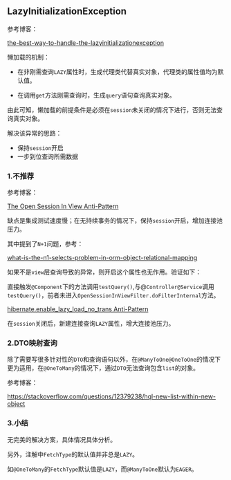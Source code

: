 ## LazyInitializationException

参考博客：

[the-best-way-to-handle-the-lazyinitializationexception](https://vladmihalcea.com/the-best-way-to-handle-the-lazyinitializationexception/)

懒加载的机制：

- 在非刚需查询`LAZY`属性时，生成代理类代替真实对象，代理类的属性值均为默认值。

- 在调用`get`方法刚需查询时，生成`query`语句查询真实对象。

由此可知，懒加载的前提条件是必须在`session`未关闭的情况下进行，否则无法查询真实对象。

解决该异常的思路：

- 保持`session`开启
- 一步到位查询所需数据

### 1.不推荐

参考博客：

[The Open Session In View Anti-Pattern](https://vladmihalcea.com/the-open-session-in-view-anti-pattern/)

缺点是集成测试速度慢；在无持续事务的情况下，保持`session`开启，增加连接池压力。

其中提到了`N+1`问题，参考：

[what-is-the-n1-selects-problem-in-orm-object-relational-mapping](https://stackoverflow.com/questions/97197/what-is-the-n1-selects-problem-in-orm-object-relational-mapping)

如果不是`view`层查询导致的异常，则开启这个属性也无作用。验证如下：

直接触发`@Component`下的方法调用`testQuery()`,与@`Controller@Service`调用`testQuery()`，前者未进入`OpenSessionInViewFilter.doFilterInternal`方法。

[hibernate.enable_lazy_load_no_trans Anti-Pattern](https://vladmihalcea.com/the-hibernate-enable_lazy_load_no_trans-anti-pattern/)

在`session`关闭后，新建连接查询`LAZY`属性，增大连接池压力。

### 2.DTO映射查询

除了需要写很多针对性的`DTO`和查询语句以外，在`@ManyToOne@OneToOne`的情况下更为适用，在`@OneToMany`的情况下，通过`DTO`无法查询包含`list`的对象。

参考博客：

https://stackoverflow.com/questions/12379238/hql-new-list-within-new-object

### 3.小结

无完美的解决方案，具体情况具体分析。

另外，注解中`FetchType`的默认值并非总是`LAZY`。

如`@OneToMany`的`FetchType`默认值是`LAZY`，而`@ManyToOne`默认为`EAGER`。

